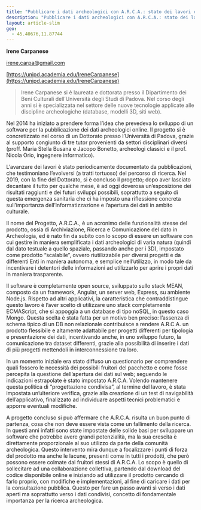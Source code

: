 ```yaml
---
title: "Pubblicare i dati archeologici con A.R.C.A.: stato dei lavori e prospettive future"
description: "Pubblicare i dati archeologici con A.R.C.A.: stato dei lavori e prospettive future"
layout: article-slim
geo:
  - 45.40676,11.87744
---
```


**Irene Carpanese**

[irene.carpa@gmail.com](mailto:irene.carpa@gmail.com)

[https://unipd.academia.edu/IreneCarpanese](https://unipd.academia.edu/IreneCarpanese)

> Irene Carpanese si è laureata e dottorata presso il Dipartimento dei Beni Culturali dell’Università degli Studi di Padova. Nel corso degli anni si è specializzata nel settore delle nuove tecnologie applicate alle discipline archeologiche (database, modelli 3D, siti web).

Nel 2014 ha iniziato a prendere forma l’idea che prevedeva lo sviluppo di un software per la pubblicazione dei dati archeologici online. Il progetto si è concretizzato nel corso di un Dottorato presso l’Università di Padova, grazie al supporto congiunto di tre tutor provenienti da settori disciplinari diversi (proff. Maria Stella Busana e Jacopo Bonetto, archeologi classici e il prof. Nicola Orio, ingegnere informatico).

L’avanzare dei lavori è stato periodicamente documentato da pubblicazioni, che testimoniano l’evolversi (a tratti tortuoso) del percorso di ricerca. Nel 2019, con la fine del Dottorato, si è concluso il progetto; dopo aver lasciato decantare il tutto per qualche mese, è ad oggi doverosa un’esposizione dei risultati raggiunti e dei futuri sviluppi possibili, soprattutto a seguito di questa emergenza sanitaria che ci ha imposto una riflessione concreta sull’importanza dell’informatizzazione e l’apertura dei dati in ambito culturale.

Il nome del Progetto, A.R.C.A., è un acronimo delle funzionalità stesse del prodotto, ossia di Archiviazione, Ricerca e Comunicazione del dato in Archeologia, ed è nato fin da subito con lo scopo di essere un software con cui gestire in maniera semplificata i dati archeologici di varia natura (quindi dal dato testuale a quello spaziale, passando anche per i 3D), impostato come prodotto “scalabile”, ovvero riutilizzabile per diversi progetti e da differenti Enti in maniera autonoma, e semplice nell’utilizzo, in modo tale da incentivare i detentori delle informazioni ad utilizzarlo per aprire i propri dati in maniera trasparente.

Il software è completamente open source, sviluppato sullo stack MEAN, composto da un framework, Angular, un server web, Express, su ambiente Node.js. Rispetto ad altri applicativi, la caratteristica che contraddistingue questo lavoro è l’aver scelto di utilizzare uno stack completamente ECMAScript, che si appoggia a un database di tipo noSQL, in questo caso Mongo. Questa scelta è stata fatta per un motivo ben preciso: l’assenza di schema tipico di un DB non relazionale contribuisce a rendere A.R.C.A. un prodotto flessibile e altamente adattabile per progetti differenti per tipologia e presentazione dei dati, incentivando anche, in uno sviluppo futuro, la comunicazione tra dataset differenti, grazie alla possibilità di inserire i dati di più progetti mettendoli in interconnessione tra loro.

In un momento iniziale era stato diffuso un questionario per comprendere quali fossero le necessità dei possibili fruitori del pacchetto e come fosse percepita la questione dell’apertura dei dati sul web; seguendo le indicazioni estrapolate è stato impostato A.R.C.A. Volendo mantenere questa politica di “progettazione condivisa”, al termine del lavoro, è stata impostata un’ulteriore verifica, grazie alla creazione di un test di navigabilità dell’applicativo, finalizzato ad individuare aspetti tecnici problematici e apporre eventuali modifiche.

A progetto concluso si può affermare che A.R.C.A. risulta un buon punto di partenza, cosa che non deve essere vista come un fallimento della ricerca. In questi anni infatti sono state impostate delle solide basi per sviluppare un software che potrebbe avere grandi potenzialità, ma la sua crescita è direttamente proporzionale al suo utilizzo da parte della comunità archeologica. Questo intervento mira dunque a focalizzare i punti di forza del prodotto ma anche le lacune, presenti come in tutti i prodotti, che però possono essere colmate dai fruitori stessi di A.R.C.A. Lo scopo è quello di sollecitare ad una collaborazione collettiva, partendo dal download del codice disponibile online e iniziando ad utilizzare il prodotto cercando di farlo proprio, con modifiche e implementazioni, al fine di caricare i dati per la consultazione pubblica. Questo per fare un passo avanti sì verso i dati aperti ma soprattutto verso i dati condivisi, concetto di fondamentale importanza per la ricerca archeologica.
